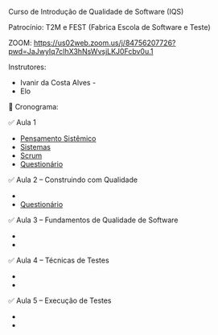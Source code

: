 Curso de Introdução de Qualidade de Software (IQS)

Patrocínio: T2M e FEST (Fabrica Escola de Software e Teste)

ZOOM:
https://us02web.zoom.us/j/84756207726?pwd=JaJwyIq7cIhX3hNsWvsjLKJ0Fcbv0u.1

Instrutores:
- Ivanir da Costa Alves - 
- Elo

📅 Cronograma:

✅ Aula 1

- [Pensamento Sistêmico](../fest-iqs/Aula1/pensamento-sistemico/fundamentos.md)
- [Sistemas](../fest-iqs/Aula1/sistema/sistema.md)
- [Scrum](../fest-iqs/Aula1/scrum/scrum.md)
- [Questionário](../fest-iqs/Aula1/questionario.md)

✅ Aula 2 – Construindo com Qualidade

- 
- [Questionário](../fest-iqs/Aula2/questionario.md)

✅ Aula 3 – Fundamentos de Qualidade de Software

-
-

✅ Aula 4 – Técnicas de Testes

-
-

✅ Aula 5 – Execução de Testes

-
-